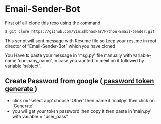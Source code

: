 # Email-Sender-Bot
First off all, clone this repo using the command
```
$ git clone https://github.com/Vinishbhaskar/Python-Email-Sender.git
```
<p>This script will sent message with Resume file so keep your resume in root director of "Email-Sender-Bot" which you have cloned </p>
<p> You Have to paste your message in 'msg.py' file manually with variable-name 'company_name', in case you wanted to mention it followed by variable 'subject'.</p>

## Create Password from google (<a href = "https://support.google.com/mail/answer/185833?hl=en-GB"> password token generate </a>)

- click on 'select app' choose 'Other' then name it 'mailpy' then click on 'Generate'
- you will get your token password then copy it then paste in 'main.py' with variable = "user_pass"
